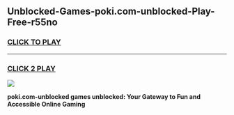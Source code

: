 
## Unblocked-Games-poki.com-unblocked-Play-Free-r55no
<h3>
<a href="https://premium76.site?title=poki.com-unblocked&ref=23A">CLICK TO PLAY</a></h3>
<hr>

<h3>
<a href="https://premium76.site?title=poki.com-unblocked&ref=23A">CLICK 2 PLAY</a>
  
</h3>

<a href="https://premium76.site?title=poki.com-unblocked&ref=23A"><img src="https://clearcache.store/games.png"></a>


**poki.com-unblocked games unblocked: Your Gateway to Fun and Accessible Online Gaming**
